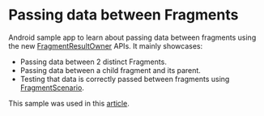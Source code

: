 # Passing data between Fragments

Android sample app to learn about passing data between fragments using the new [FragmentResultOwner](https://developer.android.com/reference/androidx/fragment/app/FragmentResultOwner) APIs. It mainly showcases:
- Passing data between 2 distinct Fragments.
- Passing data between a child fragment and its parent.
- Testing that data is correctly passed between fragments using [FragmentScenario](https://developer.android.com/reference/androidx/fragment/app/testing/FragmentScenario).

This sample was used in this [article](https://proandroiddev.com/android-fragments-fragment-result-805a6b2522ea).
